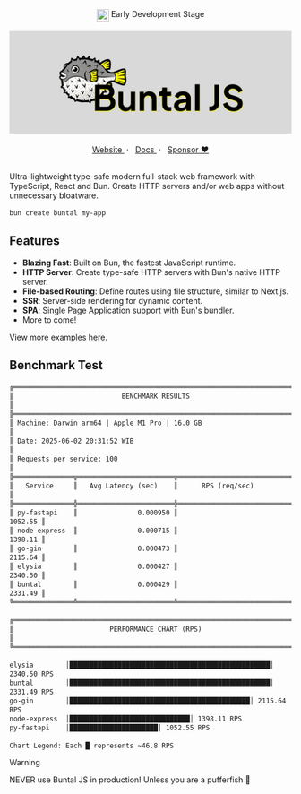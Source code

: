 <section align="center">
  <img align="top" src="https://media.tenor.com/yjOrdcOkLPUAAAAj/green-dot.gif" width="22px" height="22px" />
  <span>Early Development Stage</span>
<section>

<br/>

<section>
  <img src="https://github.com/mgilangjanuar/buntal/raw/main/banner.png" alt="Buntal JS"/>
</section>

<br/>

<section align="center">
  <a href="https://buntaljs.org" target="_blank">
    Website
  </a>
  <span> &nbsp;&middot; &nbsp;</span>
  <a href="https://buntaljs.org/docs" target="_blank">
    Docs
  </a>
  <span> &nbsp;&middot; &nbsp;</span>
  <a href="https://github.com/sponsors/mgilangjanuar" target="_blank">
    Sponsor &hearts;
  </a>
</section>

<br/>

<section align="left" markdown="1">
<p>Ultra-lightweight type-safe modern full-stack web framework with TypeScript, React and Bun. Create HTTP servers and/or web apps without unnecessary bloatware.</p>

```bash
bun create buntal my-app
```

## Features

- **Blazing Fast**: Built on Bun, the fastest JavaScript runtime.
- **HTTP Server**: Create type-safe HTTP servers with Bun's native HTTP server.
- **File-based Routing**: Define routes using file structure, similar to Next.js.
- **SSR**: Server-side rendering for dynamic content.
- **SPA**: Single Page Application support with Bun's bundler.
- More to come!

View more examples [here](/examples).

## Benchmark Test

```
╔════════════════════════════════════════════════════════════════════════════╗
║                           BENCHMARK RESULTS                                ║
╠════════════════════════════════════════════════════════════════════════════╣
║ Machine: Darwin arm64 | Apple M1 Pro | 16.0 GB                             ║
║ Date: 2025-06-02 20:31:52 WIB                                              ║
║ Requests per service: 100                                                  ║
╠═══════════════╦════════════════════════╦═══════════════════════════════════╣
║   Service     ║   Avg Latency (sec)    ║      RPS (req/sec)                ║
╠═══════════════╬════════════════════════╬═══════════════════════════════════╣
║ py-fastapi    ║               0.000950 ║                           1052.55 ║
║ node-express  ║               0.000715 ║                           1398.11 ║
║ go-gin        ║               0.000473 ║                           2115.64 ║
║ elysia        ║               0.000427 ║                           2340.50 ║
║ buntal        ║               0.000429 ║                           2331.49 ║
╚═══════════════╩════════════════════════╩═══════════════════════════════════╝

╔════════════════════════════════════════════════════════════════════════════╗
║                        PERFORMANCE CHART (RPS)                             ║
╚════════════════════════════════════════════════════════════════════════════╝

elysia        │██████████████████████████████████████████████████│ 2340.50 RPS
buntal        │██████████████████████████████████████████████████│ 2331.49 RPS
go-gin        │█████████████████████████████████████████████│ 2115.64 RPS
node-express  │██████████████████████████████│ 1398.11 RPS
py-fastapi    │██████████████████████│ 1052.55 RPS

Chart Legend: Each █ represents ~46.8 RPS
```

> [!WARNING]
> NEVER use Buntal JS in production! Unless you are a pufferfish 🐡

</section>
